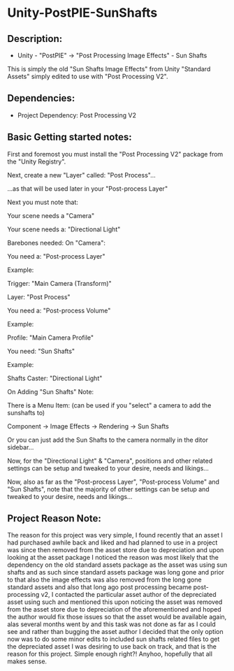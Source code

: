 # Unity-PostPIE-SunShafts
Description:
------------ 


* Unity - "PostPIE" -> "Post Processing Image Effects" - Sun Shafts

This is simply the old "Sun Shafts Image Effects" from Unity "Standard Assets" simply edited to use with "Post Processing V2".



Dependencies:
-------------


* Project Dependency: Post Processing V2



Basic Getting started notes:
----------------------------


First and foremost you must install the "Post Processing V2" package from the "Unity Registry".



Next, create a new "Layer" called: "Post Process"...

...as that will be used later in your "Post-process Layer"



Next you must note that:


Your scene needs a "Camera"

Your scene needs a: "Directional Light"



Barebones needed: On "Camera":


You need a: "Post-process Layer"

Example:

Trigger: "Main Camera (Transform)"

Layer: "Post Process"



You need a: "Post-process Volume"

Example:

Profile: "Main Camera Profile"



You need: "Sun Shafts"

Example:

Shafts Caster: "Directional Light"



On Adding "Sun Shafts" Note:


There is a Menu Item: (can be used if you "select" a camera to add the sunshafts to)

Component -> Image Effects -> Rendering -> Sun Shafts


Or you can just add the Sun Shafts to the camera normally in the ditor sidebar...



Now, for the "Directional Light" & "Camera", positions and other related settings can be setup and tweaked to your desire, needs and likings...

Now, also as far as the "Post-process Layer", "Post-process Volume" and "Sun Shafts", note that the majority of other settings can be setup and tweaked to your desire, needs and likings...



Project Reason Note: 
--------------------


The reason for this project was very simple, I found recently that an asset I had purchased awhile back and liked and had planned to use in a project was since then removed from the asset store due to depreciation and upon looking at the asset package I noticed the reason was most likely that the dependency on the old standard assets package as the asset was using sun shafts and as such since standard assets package was long gone and prior to that also the image effects was also removed from  the long gone standard assets and also that long ago post processing became post-processing v2, I contacted the particular asset author of the depreciated asset using such and mentioned this upon noticing the asset was removed from the asset store due to depreciation of the aforementioned and hoped the author would fix those issues so that the asset would be available again, alas several months went by and this task was not done as far as I could see and rather than bugging the asset author I decided that the only option now was to do some minor edits to included sun shafts related files to get the depreciated asset I was desiring to use back on track, and that is the reason for this project. Simple enough right?! Anyhoo, hopefully that all makes sense.

